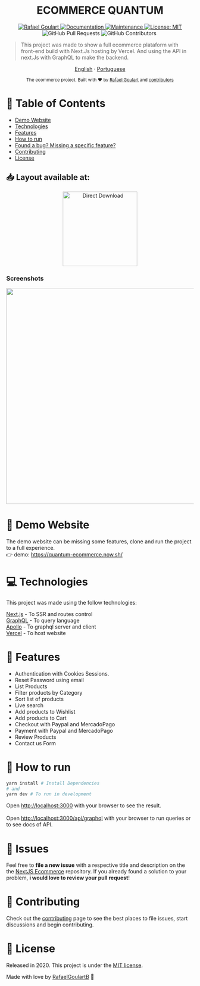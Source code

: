 <h1 align="center">ECOMMERCE QUANTUM</h1>

<p align="center">	
   <a href="https://www.linkedin.com/in/rafael-goulartb/">
      <img alt="Rafael Goulart" src="https://img.shields.io/badge/-RafaelGoulartB-blue?style=flat&logo=Linkedin&logoColor=white" />
   </a>
  <a href="https://github.com/RafaelGoulartB/Next.js-Ecommerce#readme">
    <img alt="Documentation" src="https://img.shields.io/badge/documentation-yes-brightgreen.svg" target="_blank" />
  </a>
  <a href="https://github.com/RafaelGoulartB/Next.js-Ecommerce/graphs/commit-activity">
    <img alt="Maintenance" src="https://img.shields.io/badge/Maintained%3F-yes-brightgreen.svg" target="_blank" />
  </a>
  <a href="https://github.com/RafaelGoulartB/Ecommerce-Quantum/blob/master/LICENSE">
    <img alt="License: MIT" src="https://img.shields.io/badge/License-MIT-yellow.svg" target="_blank" />
  </a>
  <img alt="GitHub Pull Requests" src="https://img.shields.io/github/issues-pr/RafaelGoulartB/Next.js-Ecommerce" />
  <img alt="GitHub Contributors" src="https://img.shields.io/github/contributors/RafaelGoulartB/Next.js-Ecommerce" />
  <img alt="" src="https://img.shields.io/github/repo-size/RafaelGoulartB/Next.js-Ecommerce" />
</p>

> This project was made to show a full ecommerce plataform with front-end build with Next.Js hosting by Vercel. And using the API in next.Js with GraphQL to make the backend.

<p align="center">
    <a href="README.md">English</a>
    ·
    <a href="README-pt.md">Portuguese</a>
 </p>

<div align="center">
  <sub>The ecommerce project. Built with ❤︎ by
    <a href="https://github.com/RafaelGoulartB">Rafael Goulart</a> and
    <a href="https://github.com/RafaelGoulartB/Next.js-Ecommerce/graphs/contributors">
      contributors
    </a>
  </sub>
</div>

# :pushpin: Table of Contents

* [Demo Website](#eyes-demo-website)
* [Technologies](#computer-technologies)
* [Features](#rocket-features)
* [How to run](#construction_worker-how-to-run)
* [Found a bug? Missing a specific feature?](#bug-issues)
* [Contributing](#tada-contributing)
* [License](#closed_book-license)

<h2 align="left"> 📥 Layout available at: </h2>
<p align="center">
    <a title="Acess Figma Web" href="https://www.figma.com/file/fDLkOXAz4k3ILWb8PoDivJZF/E-Commerce-Quantum?node-id=0%3A1">
        <img alt="Direct Download" src="https://img.shields.io/badge/Acess Figma Web-black?style=flat-square&logo=figma&logoColor=red" width="200px" />
    </a>
</p>

### Screenshots
<div align="center">
  <img src="https://github.com/RafaelGoulartB/Ecommerce-Quantum/blob/master/Ecommerce.jpg" width="580">
</div>


# :eyes: Demo Website
The demo website can be missing some features, clone and run the project to a full experience. <br>
👉  demo: https://quantum-ecommerce.now.sh/

# :computer: Technologies
This project was made using the follow technologies:

[Next.js](https://nextjs.org/) - To SSR and routes control     
[GraphQL](https://graphql.org/) - To query language     
[Apollo](https://www.apollographql.com/) - To graphql server and client       
[Vercel](https://vercel.com/) - To host website     

# :rocket: Features

- Authentication with Cookies Sessions.
- Reset Password using email
- List Products
- Filter products by Category
- Sort list of products
- Live search
- Add products to Wishlist
- Add products to Cart
- Checkout with Paypal and MercadoPago
- Payment with Paypal and MercadoPago
- Review Products
- Contact us Form

# :construction_worker: How to run
```bash
yarn install # Install Dependencies
# and
yarn dev # To run in development
```

Open [http://localhost:3000](http://localhost:3000) with your browser to see the result.
<br>
<br>
Open [http://localhost:3000/api/graphql](http://localhost:3000/api/graphql) with your browser to run queries or to see docs of API.


# :bug: Issues

Feel free to **file a new issue** with a respective title and description on the the [NextJS Ecommerce](https://github.com/RafaelGoulartB/Next.js-Ecommerce/issues) repository. If you already found a solution to your problem, **i would love to review your pull request**!

# :tada: Contributing

Check out the [contributing](./CONTRIBUTING.md) page to see the best places to file issues, start discussions and begin contributing.

# :closed_book: License

Released in 2020.
This project is under the [MIT license](./LICENSE).

Made with love by [RafaelGoulartB](https://github.com/RafaelGoulartB) 🚀
